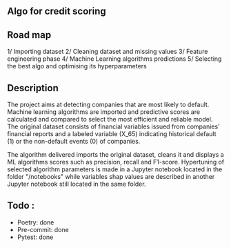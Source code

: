 ## Algo for credit scoring

## Road map
1/ Importing dataset
2/ Cleaning dataset and missing values
3/ Feature engineering phase
4/ Machine Learning algorithms predictions
5/ Selecting the best algo and optimising its hyperparameters

## Description
The project aims at detecting companies that are most likely to default.
Machine learning algorithms are imported and predictive scores are calculated and compared
to select the most efficient and reliable model.
The original dataset consists of financial variables issued from companies' financial reports
and a labeled variable (X_65) indicating historical default (1) or the non-default events (0) of companies.

The algorithm delivered imports the original dataset, cleans it and displays a ML algorithms scores such as
precision, recall and F1-score.
Hypertuning of selected algorithm parameters is made in a Jupyter notebook located in the folder "/notebooks"
while variables shap values are described in another Jupyter notebook still located in the same folder.

## Todo :
- Poetry: done
- Pre-commit: done
- Pytest: done